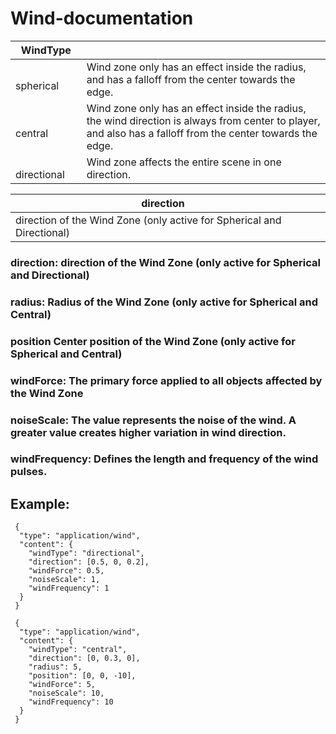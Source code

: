 # Wind-documentation

| WindType  |  |
| ------------- | ------------- |
|&emsp;&emsp;&emsp;&emsp;spherical  | Wind zone only has an effect inside the radius, and has a falloff from the center towards the edge.  |
|&emsp;&emsp;&emsp;&emsp;central  | Wind zone only has an effect inside the radius, the wind direction is always from center to player, and also has a falloff from the center towards the edge.  |
|&emsp;&emsp;&emsp;&emsp;directional  | Wind zone affects the entire scene in one direction.  |


| direction  |  |
| ------------- | ------------- |
| direction of the Wind Zone (only active for Spherical and Directional)|
### direction: direction of the Wind Zone (only active for Spherical and Directional)
### radius: Radius of the Wind Zone (only active for Spherical and Central)
### position Center position of the Wind Zone (only active for Spherical and Central)
### windForce: The primary force applied to all objects affected by the Wind Zone
### noiseScale: The value represents the noise of the wind. A greater value creates higher variation in wind direction.
### windFrequency: Defines the length and frequency of the wind pulses.


## Example:


     {
      "type": "application/wind",
      "content": {
        "windType": "directional",
        "direction": [0.5, 0, 0.2],
        "windForce": 0.5,
        "noiseScale": 1,
        "windFrequency": 1
      }
     }
      
     {
      "type": "application/wind",      
      "content": {      
        "windType": "central",        
        "direction": [0, 0.3, 0],        
        "radius": 5,        
        "position": [0, 0, -10],       
        "windForce": 5,      
        "noiseScale": 10,      
        "windFrequency": 10  
      }
     }
      
